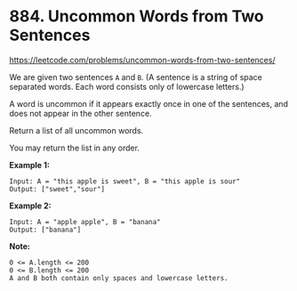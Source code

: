 # 884. Uncommon Words from Two Sentences

https://leetcode.com/problems/uncommon-words-from-two-sentences/

We are given two sentences `A` and `B`. (A sentence is a string of space separated words. Each word consists only of lowercase letters.)

A word is uncommon if it appears exactly once in one of the sentences, and does not appear in the other sentence.

Return a list of all uncommon words.

You may return the list in any order.

**Example 1:**

```
Input: A = "this apple is sweet", B = "this apple is sour"
Output: ["sweet","sour"]
```

**Example 2:**

```
Input: A = "apple apple", B = "banana"
Output: ["banana"]
```

**Note:**

```
0 <= A.length <= 200
0 <= B.length <= 200
A and B both contain only spaces and lowercase letters.
```
